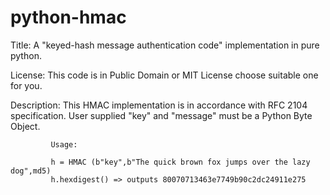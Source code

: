 # python-hmac

Title: A "keyed-hash message authentication code" implementation in pure python.

License: This code is in Public Domain or MIT License choose suitable one for you.

Description: This HMAC implementation is in accordance with RFC 2104 specification.
             User supplied "key" and "message" must be a Python Byte Object.

             Usage:

             h = HMAC (b"key",b"The quick brown fox jumps over the lazy dog",md5)
             h.hexdigest() => outputs 80070713463e7749b90c2dc24911e275

